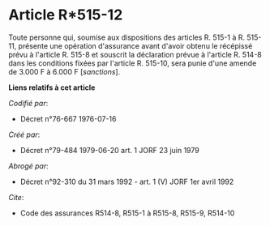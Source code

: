 # Article R*515-12

Toute personne qui, soumise aux dispositions des articles R. 515-1 à R. 515-11, présente une opération d'assurance avant
d'avoir obtenu le récépissé prévu à l'article R. 515-8 et souscrit la déclaration prévue à l'article R. 514-8 dans les
conditions fixées par l'article R. 515-10, sera punie d'une amende de 3.000 F à 6.000 F [*sanctions*].

**Liens relatifs à cet article**

_Codifié par_:

  - Décret n°76-667 1976-07-16

_Créé par_:

  - Décret n°79-484 1979-06-20 art. 1 JORF 23 juin 1979

_Abrogé par_:

  - Décret n°92-310 du 31 mars 1992 - art. 1 (V) JORF 1er avril 1992

_Cite_:

  - Code des assurances R514-8, R515-1 à R515-8, R515-9, R514-10
